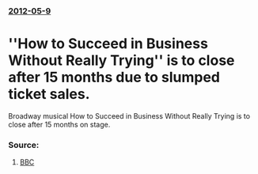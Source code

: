 ### [2012-05-9](/news/2012/05/9/index.md)

# ''How to Succeed in Business Without Really Trying'' is to close after 15 months due to slumped ticket sales. 

Broadway musical How to Succeed in Business Without Really Trying is to close after 15 months on stage.


### Source:

1. [BBC](http://www.bbc.co.uk/news/entertainment-arts-18002401)
